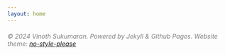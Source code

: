 ```yaml
---
layout: home
---
```



<h6 style="color:grey"> © 2024 Vinoth Sukumaran. Powered by Jekyll & Github Pages. Website theme: <a href='https://github.com/riggraz/no-style-please'>no-style-please</a> </h6>
